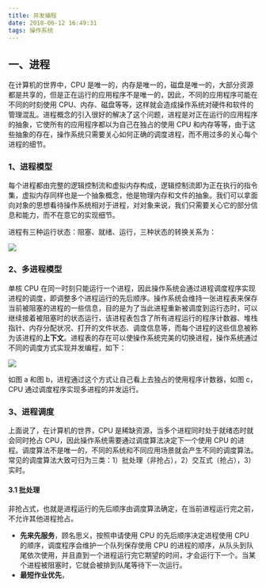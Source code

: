 ```yaml
---
title: 并发编程
date: 2018-06-12 16:49:31
tags: 操作系统
---
```


## 一、进程

在计算机的世界中，CPU 是唯一的，内存是唯一的，磁盘是唯一的，大部分资源都是共享的，但是正在运行的应用程序不是唯一的，因此，不同的应用程序可能在不同的时刻使用 CPU、内存、磁盘等等，这样就会造成操作系统对硬件和软件的管理混乱。进程概念的引入很好的解决了这个问题，进程是对正在运行的应用程序的抽象，它使所有的应用程序都以为自己在独占的使用 CPU 和内存等等，由于这些抽象的存在，操作系统只需要关心如何正确的调度进程，而不用过多的关心每个进程的细节。

### 1、进程模型

每个进程都由完整的逻辑控制流和虚拟内存构成，逻辑控制流即为正在执行的指令集，虚拟内存同样也是一个抽象概念，他是物理内存和文件的抽象。我们可以拿面向对象的思想看待操作系统相对于进程，对对象来说，我们只需要关心它的部分信息和能力，而不在意它的实现细节。

进程有三种运行状态：阻塞、就绪、运行，三种状态的转换关系为：

![](https://upload-images.jianshu.io/upload_images/5314152-bedc9a2c44438ac7.png?imageMogr2/auto-orient/strip%7CimageView2/2/w/1240)

### 2、多进程模型

单核 CPU 在同一时刻只能运行一个进程，因此操作系统会通过进程调度程序实现进程的调度，即调整多个进程运行的先后顺序。操作系统会维持一张进程表来保存当前被阻塞的进程的一些信息，目的是为了当此进程重新被调度到运行态时，可以继续接着被阻塞时的状态运行，该进程表包含了所有进程运行的程序计数器、堆栈指针、内存分配状况、打开的文件状态、调度信息等，而每个进程的这些信息被称为该进程的**上下文**。进程表的存在可以使操作系统完美的切换进程，操作系统通过不同的调度方式实现并发编程，如下：

![](https://upload-images.jianshu.io/upload_images/5314152-5608219e35413fa4.png?imageMogr2/auto-orient/strip%7CimageView2/2/w/1240)

如图 a 和图 b，进程通过这个方式让自己看上去独占的使用程序计数器，如图 c，CPU 通过调度程序实现多进程的并发运行。

### 3、进程调度

上面说了，在计算机的世界，CPU 是稀缺资源，当多个进程同时处于就绪态时就会同时抢占 CPU，因此操作系统需要通过调度算法决定下一个使用 CPU 的进程。调度算法不是唯一的，不同的系统和不同应用场景就会产生不同的调度算法。常见的调度算法大致可归为三类：1）批处理（非抢占），2）交互式（抢占），3）实时。

#### 3.1 批处理

非抢占式，也就是进程运行的先后顺序由调度算法确定，在当前进程运行完之前，不允许其他进程抢占。

- **先来先服务**，顾名思义，按照申请使用 CPU 的先后顺序决定进程使用 CPU 的顺序，调度程序会维护一个队列保存使用 CPU 的进程的顺序，从队头到队尾依次使用，并且直到一个进程运行完它期望的时间，才会运行下一个。当某个进程被阻塞时，它就会被排到队尾等待下一次运行。
- **最短作业优先**，

